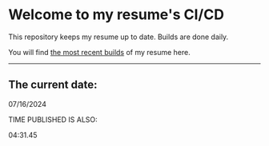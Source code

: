 # Welcome to my resume's CI/CD
This repository keeps my resume up to date. Builds are done daily.
  
You will find [the most recent builds](output/) of my resume here.
* * *
 
## The current date:  
 07/16/2024 
   
  
  
 TIME PUBLISHED IS ALSO: 
  
 04:31.45 
  
  

